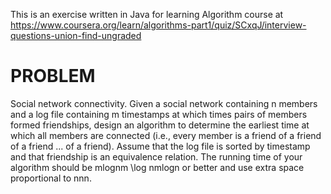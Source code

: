 This is an exercise written in Java for learning Algorithm course at https://www.coursera.org/learn/algorithms-part1/quiz/SCxqJ/interview-questions-union-find-ungraded

# PROBLEM
Social network connectivity. Given a social network containing n members and a log file containing m timestamps at which times pairs of members formed friendships, design an algorithm to determine the earliest time at which all members are connected (i.e., every member is a friend of a friend of a friend ... of a friend). Assume that the log file is sorted by timestamp and that friendship is an equivalence relation. The running time of your algorithm should be mlog⁡nm \log nmlogn or better and use extra space proportional to nnn.
